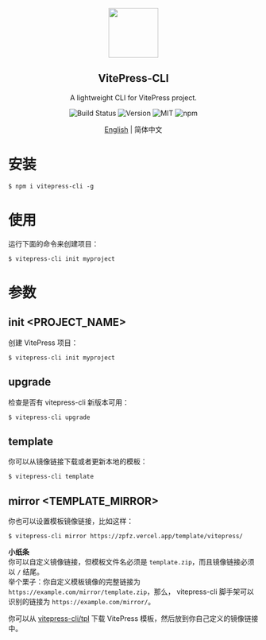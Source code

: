 <p align=center><img src="https://s2.ax1x.com/2020/02/04/1DsmTO.png" height = "100" /></p>

<h2 align="center">VitePress-CLI</h2>

<p align="center">A lightweight CLI for VitePress project.</p>

<p align="center">
<img src="https://img.shields.io/badge/build-passing-brightgreen?style=flat-square" alt="Build Status">
<img src="https://img.shields.io/github/package-json/v/zpfz/vitepress-cli?style=flat-square&color=orange" alt="Version">
<img src="https://img.shields.io/badge/license-MIT-brightgreen?style=flat-square&color=blue" alt="MIT">
<img alt="npm" src="https://img.shields.io/npm/dt/vitepress-cli?style=flat-square&color=red" alt="downloads">
</p>

<p align="center">  
<a href="./README.md">English</a> | 简体中文
</p>

# 安装
```
$ npm i vitepress-cli -g
```
# 使用
运行下面的命令来创建项目：
```
$ vitepress-cli init myproject
```

# 参数
## init <PROJECT_NAME>
创建 VitePress 项目：
```
$ vitepress-cli init myproject
```

## upgrade
检查是否有 vitepress-cli 新版本可用：
```
$ vitepress-cli upgrade
```

## template
你可以从镜像链接下载或者更新本地的模板：
```
$ vitepress-cli template
```

## mirror <TEMPLATE_MIRROR>
你也可以设置模板镜像链接，比如这样：
```
$ vitepress-cli mirror https://zpfz.vercel.app/template/vitepress/
```
**小纸条**  
你可以自定义镜像链接，但模板文件名必须是 `template.zip`，而且镜像链接必须以 `/` 结尾。  
举个栗子：你自定义模板镜像的完整链接为 `https://example.com/mirror/template.zip`，那么， vitepress-cli 脚手架可以识别的链接为 `https://example.com/mirror/`。

你可以从 [vitepress-cli/tpl](https://github.com/zpfz/vitepress-cli/tpl) 下载 VitePress 模板，然后放到你自己定义的镜像链接中。
